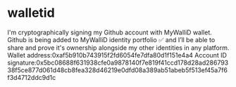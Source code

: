 # walletid
I'm cryptographically signing my Github account with MyWalliD wallet. Github is being added to MyWalliD identity portfolio ✅ and I’ll be able to share and prove it's ownership alongside my other identities in any platform. Wallet address:0xaf5b910b743915f2fd6054fe7dfa80d1f151e4a4 Account ID signature:0x5bc08688f631938cfe0a9878140f7e819f41ccd178d28ad28679338f5ce877d061d48cb8fea328d46219e0dfd08a389ab51abeb5f513ef45a7f6f3d4712ddc9d1c
